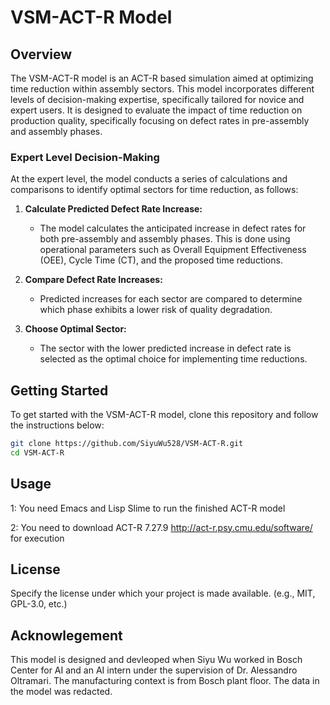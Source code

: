 # VSM-ACT-R Model

## Overview
The VSM-ACT-R model is an ACT-R based simulation aimed at optimizing time reduction within assembly sectors. This model incorporates different levels of decision-making expertise, specifically tailored for novice and expert users. It is designed to evaluate the impact of time reduction on production quality, specifically focusing on defect rates in pre-assembly and assembly phases.


### Expert Level Decision-Making
At the expert level, the model conducts a series of calculations and comparisons to identify optimal sectors for time reduction, as follows:

1. **Calculate Predicted Defect Rate Increase:**
   - The model calculates the anticipated increase in defect rates for both pre-assembly and assembly phases. This is done using operational parameters such as Overall Equipment Effectiveness (OEE), Cycle Time (CT), and the proposed time reductions.

2. **Compare Defect Rate Increases:**
   - Predicted increases for each sector are compared to determine which phase exhibits a lower risk of quality degradation.

3. **Choose Optimal Sector:**
   - The sector with the lower predicted increase in defect rate is selected as the optimal choice for implementing time reductions.

## Getting Started
To get started with the VSM-ACT-R model, clone this repository and follow the instructions below:

```bash
git clone https://github.com/SiyuWu528/VSM-ACT-R.git
cd VSM-ACT-R
```
## Usage

1: You need Emacs and Lisp Slime to run the finished ACT-R model

2: You need to download ACT-R 7.27.9 http://act-r.psy.cmu.edu/software/ for execution

## License
Specify the license under which your project is made available. (e.g., MIT, GPL-3.0, etc.)

## Acknowlegement
This model is designed and devleoped when Siyu Wu worked in Bosch Center for AI and an AI intern under the supervision of Dr. Alessandro Oltramari. The manufacturing context is from Bosch plant floor. The data in the model was redacted.
